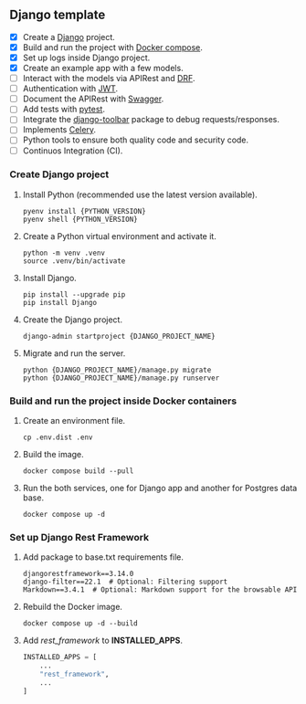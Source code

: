 ## Django template

- [x] Create a [Django](https://www.djangoproject.com/) project.
- [x] Build and run the project with [Docker compose](https://docs.docker.com/compose/).
- [x] Set up logs inside Django project.
- [x] Create an example app with a few models.
- [ ] Interact with the models via APIRest and [DRF](https://www.django-rest-framework.org/).
- [ ] Authentication with [JWT](https://django-rest-framework-simplejwt.readthedocs.io/en/latest/).
- [ ] Document the APIRest with [Swagger](https://swagger.io/).
- [ ] Add tests with [pytest](https://docs.pytest.org/en/7.2.x/).
- [ ] Integrate the [django-toolbar](https://django-debug-toolbar.readthedocs.io/en/latest/) package to debug requests/responses.
- [ ] Implements [Celery](https://docs.celeryq.dev/en/stable/).
- [ ] Python tools to ensure both quality code and security code.
- [ ] Continuos Integration (CI).

### Create Django project

1. Install Python (recommended use the latest version available).

    ```shell
    pyenv install {PYTHON_VERSION}
    pyenv shell {PYTHON_VERSION}
    ```

2. Create a Python virtual environment and activate it.

    ```shell
    python -m venv .venv
    source .venv/bin/activate
    ```

3. Install Django.

    ```shell
    pip install --upgrade pip
    pip install Django
    ```

4. Create the Django project.

    ```shell
    django-admin startproject {DJANGO_PROJECT_NAME}
    ```

5. Migrate and run the server.

    ```shell
    python {DJANGO_PROJECT_NAME}/manage.py migrate
    python {DJANGO_PROJECT_NAME}/manage.py runserver
    ```

### Build and run the project inside Docker containers

1. Create an environment file.

    ```shell
    cp .env.dist .env
    ```

2. Build the image.

    ```shell
    docker compose build --pull
    ```

3. Run the both services, one for Django app and another for Postgres data base.

    ```shell
    docker compose up -d
    ```

### Set up Django Rest Framework

1. Add package to base.txt requirements file.

    ```shell
    djangorestframework==3.14.0
    django-filter==22.1  # Optional: Filtering support
    Markdown==3.4.1  # Optional: Markdown support for the browsable API

    ```

2. Rebuild the Docker image.

    ```shell
    docker compose up -d --build
    ```

3. Add *rest_framework* to **INSTALLED_APPS**.

    ```python
    INSTALLED_APPS = [
        ...
        "rest_framework",
        ...
    ]
    ```

